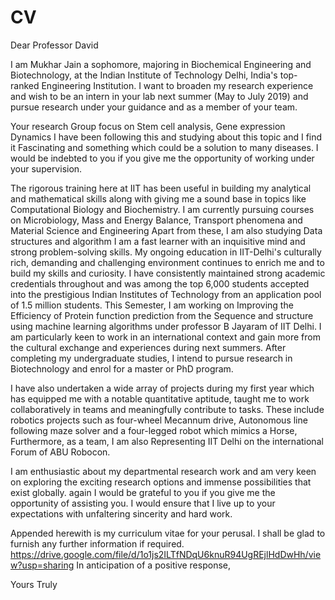 # CV
Dear Professor  David 

I am Mukhar Jain a sophomore, majoring in Biochemical Engineering and Biotechnology, at the Indian Institute of Technology Delhi, India's top-ranked Engineering Institution.
I want to broaden my research experience and wish to be an intern in your lab next summer (May to July 2019) and pursue research under your guidance and as a member of your team.

Your research Group focus on  Stem cell analysis, Gene expression Dynamics I have been following this and studying about this topic and I find it Fascinating and something which could be a solution to many diseases.  I would be indebted to you if you give me the opportunity of working under your supervision. 

The rigorous training here at IIT has been useful in building my analytical and mathematical skills along with giving me a sound base in topics like Computational Biology and Biochemistry.  I am currently pursuing courses on Microbiology, Mass and Energy Balance, Transport phenomena and Material Science and Engineering 
Apart from these, I am also studying Data structures and algorithm
I am a fast learner with an inquisitive mind and strong problem-solving skills.  My ongoing education in IIT-Delhi's culturally rich, demanding and challenging environment continues to enrich me and to build my skills and curiosity. I have consistently maintained strong academic credentials throughout and was among the top 6,000 students accepted into the prestigious Indian Institutes of Technology from an application pool of 1.5 million students. 
This Semester, I am working on Improving the Efficiency of Protein function prediction from the Sequence and structure using machine learning algorithms under professor B Jayaram of IIT Delhi. I am particularly keen to work in an international context and gain more from the cultural exchange and experiences during next summers. After completing my undergraduate studies, I intend to pursue research in Biotechnology and enrol for a master or PhD program.

I have also undertaken a wide array of projects during my first year which has equipped me with a notable quantitative aptitude, taught me to work collaboratively in teams and meaningfully contribute to tasks. 
These include robotics projects such as four-wheel Mecannum drive, Autonomous line following maze solver and a four-legged robot which mimics a Horse, Furthermore, as a team, I am also Representing IIT Delhi on the international Forum of ABU Robocon.

I am enthusiastic about my departmental research work and am very keen on exploring the exciting research options and immense possibilities that exist globally. again I would be grateful to you if you give me the opportunity of assisting you. I would ensure that I live up to your expectations with unfaltering sincerity and hard work.

Appended herewith is my curriculum vitae for your perusal. I shall be glad to furnish any further information if required.
https://drive.google.com/file/d/1o1js2ILTfNDqU6knuR94UgREjlHdDwHh/view?usp=sharing
In anticipation of a positive response,

Yours Truly
